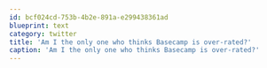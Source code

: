 ```yaml
---
id: bcf024cd-753b-4b2e-891a-e299438361ad
blueprint: text
category: twitter
title: 'Am I the only one who thinks Basecamp is over-rated?'
caption: 'Am I the only one who thinks Basecamp is over-rated?'
---
```

